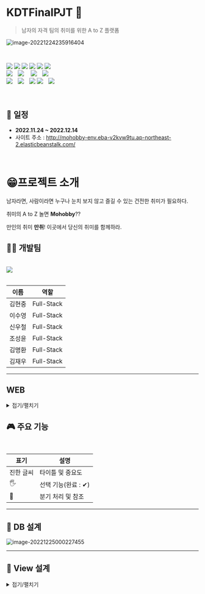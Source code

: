 # KDTFinalPJT 📖

> 남자의 자격 팀의 취미를 위한 A to Z 플랫폼

![image-20221224235916404](README.assets/image-20221224235916404.png)

<br/>

<!-- Badge -->

<img src="https://img.shields.io/badge/HTML5-E34F26?style=flat-square&logo=HTML5&logoColor=ffffff"/> <img src="https://img.shields.io/badge/CSS3-1572B6?style=flat-square&logo=CSS3&logoColor=ffffff"/> <img src="https://img.shields.io/badge/javascript-yellow?style=flat-square&logo=javascript&logoColor=ffffff"/> <img src="https://img.shields.io/badge/bootstrap-purple?style=flat-square&logo=bootstrap&logoColor=white"/> <img src="https://img.shields.io/badge/Python-3776AB?style=flat-square&logo=Python&logoColor=ffffff"/> <img src="https://img.shields.io/badge/Django-092E20?style=flat-square&logo=Django&logoColor=ffffff"/>
<br>
<img src="https://img.shields.io/badge/Amazon AWS-232F3E?style=flat-square&logo=Amazon%20AWS&logoColor=white"/>　<img src="https://img.shields.io/badge/SQLite-232F3E?style=flat-square&logo=SQLite&logoColor=ffffff"/>
　<img src="https://img.shields.io/badge/postgreSQL-3776AB?style=flat-square&logo=postgreSQL&logoColor=ffffff"/>　<img src="https://img.shields.io/badge/AXIOS-E34F26?style=flat-square&logo=AXIOS&logoColor=ffffff"/>
<br>
<img src="https://img.shields.io/badge/Visual Studio Code-007ACC?style=flat-square&logo=Visual Studio Code&logoColor=ffffff"/>　<img src="https://img.shields.io/badge/Git-F05032?style=flat-square&logo=Git&logoColor=ffffff"/>　<img src="https://img.shields.io/badge/GitHub-181717?style=flat-square&logo=GitHub&logoColor=ffffff"/> <img src="https://img.shields.io/badge/Notion-fff?style=flat-square&logo=Notion&logoColor=black"/>　<img src="https://img.shields.io/badge/Discord-1572B6?style=flat-square&logo=Discord&logoColor=ffffff"/>

<br/>

## **📅 일정**

- **2022.11.24 ~ 2022.12.14**
- 사이트 주소 : http://mohobby-env.eba-v2kvw9tu.ap-northeast-2.elasticbeanstalk.com/

<br />

# 😁**프로젝트 소개**

남자라면, 사람이라면 누구나 눈치 보지 않고 즐길 수 있는 건전한 취미가 필요하다.

취미의 A to Z 놀면 **Mohobby**??

만인의 취미 **만취**! 이곳에서 당신의 취미를 함께하라.

## **🧑‍💻 개발팀**

<br />

<a href="https://github.com/midhyun/Mohobby/graphs/contributors">
  <img src="https://contrib.rocks/image?repo=midhyun/Mohobby" />
</a>

<br/>
<br/>

| 이름   | 역할       |
| ------ | ---------- |
| 김현중 | Full-Stack |
| 이수영 | Full-Stack |
| 신우철 | Full-Stack |
| 조성윤 | Full-Stack |
| 김명환 | Full-Stack |
| 김재우 | Full-Stack |

---

## **WEB**

<details>
<summary>접기/펼치기</summary>


### **1. Hobby_Create**

- Create 페이지에서는 서비스에서 소셜링을 모집하기 위한 글을 작성을 `멀티스텝 폼`형식으로 구현하였습니다.
- 각 `Step`마다 입력을 받음으로써 많은 입력을 받아야 할 때 UX를 개선시켰습니다.
- 카테고리별 태그선택(직접입력)이 가능하며, 제목, 날짜 등을 입력받습니다.
- 모임 장소의 경우 온라인과 오프라인으로 나뉘며, 오프라인의 경우 Kakao API를 사용해 검색결과를 출력하였습니다.

![hobby_create](README.assets/hobby_create.gif)

---

<br />

### **2. Hobby_detail**

- detail 페이지에서는 모임에 필요한 정보를 한눈에 볼 수 있도록 구현하였습니다.
- 또한 모바일에 최적화된 화면으로 구성하였습니다.
- 리뷰 작성은 어디서든 작성할 수 있게 `하단에 작성하기 버튼`을 추가하였습니다.
- 제한된 인원까지 호스트가 승인할 수 있으며, 신청의 경우 제한인원과 상관없이 대기 멤버에 등록됩니다.
- 모임의 장소가 오프라인일 경우 지도 API를 사용하여 지도에 상세위치를 구현했습니다.
- 댓글의 경우 `비동기`로 답글과 좋아요 기능을 추가했으며, 디테일페이지의 `UI/UX`를 크게 해치지 않도록 일부 댓글만 보여주며, 전체 댓글은 아이콘 클릭 시 offcanvas 형태로 나타나도록 구현하였습니다.

![image-20221224172646584](README.assets/image-20221224172646584.png)

---

<br />

### **3. Accounts**

- 회원가입, 카카오 로그인
  - 필수정보를 입력해야만 가입가능
  - 멀티스텝 폼
  - recaptcha - ‘로봇이 아닙니다’ 체크해야만 가입 가능
- 디테일 페이지
  - 유저가 작성한 글들을 카테고리별로 확인
  - 선택한 취미를 클릭하여 해당하는 소셜링을 찾아볼 수 있음
  - 팔로잉, 팔로워, 차단목록과 메시지까지 유저 관계를 한눈에 확인할 수 있음
- 메시지 기능
  - 쪽지

- 회원가입, 카카오 로그인
  - 필수정보를 입력해야만 가입가능
  - 멀티스텝 폼
  - recaptcha - ‘로봇이 아닙니다’ 체크해야만 가입 가능
- 디테일 페이지
  - 유저가 작성한 글들을 카테고리별로 확인
  - 선택한 취미를 클릭하여 해당하는 소셜링을 찾아볼 수 있음
  - 팔로잉, 팔로워, 차단목록과 메시지까지 유저 관계를 한눈에 확인할 수 있음
- 메시지 기능
  - 쪽지

## 4. Products

- 모든 취미관련 물품 거래를 위한 만물상
  - 거래글을 작성하면 유저간 거래가 가능함
- 중고거래 CREATE, UPDATE
  - 제목 (CharField)
  - 판매 가격 (BigIntegerField)
  - 상품 상태 (사용감 있음, 거의 새 것, 미개봉 중 하나 선택)
  - 배송 방법 (직거래, 택배거래 중복 선택 가능)
  - 거래 위치 (다음 주소 API 적용, 시도와 시군구 정보를 가져옴)
  - 이미지 (ProcessedImageField)
  - 내용 (django-summernote 텍스트 에디터 적용)
- 중고거래 READ, DELETE
  - 글 목록 페이지에 card hover 효과, 페이지네이션 , 검색 기능 적용
  - 글 작성 시 업로드 했던 이미지 표시
  - 글 제목, 상품 상태, 배송 방법, 거래 위치 표시
  - 가격 표시 (humanize intcomma 태그로 3자리마다 콤마를 찍어서 표현)
  - 조회수 표시 (쿠키를 사용해서 하루에 한 번씩 조회수 증가)
  - 좋아요(찜) 기능 (찜 횟수 표시, 비동기 처리)
  - 쪽지 보내기 기능 (글 작성자의 닉네임으로 쪽지를 보냄)
  - 본인의 게시글일 경우 우측 드롭다운 버튼으로 수정, 삭제 가능
  - summernote로 작성한 내용을 safe 태그로 표시
  - 댓글, 대댓글, 댓글 좋아요 기능 (비동기 처리)

![image-20221224235719539](README.assets/image-20221224235719539.png)

![image-20221224235741399](README.assets/image-20221224235741399.png)

![image-20221224235804340](README.assets/image-20221224235804340.png)

## 5.Notes

- 쪽지 CREATE
  - 받는 쪽지, 보낸 쪽지 2개의 모델 생성 후 OneToOneField로 일대일 대응
  - 받는 사람의 닉네임 (CharField)
  - 제목 (CharField)
  - 내용 (TextField)
- 쪽지 READ, DELETE
  - 보낸 쪽지함에서 본인이 송신한 쪽지 목록 확인 가능
  - 보낸 쪽지함에서 본인이 보낸 쪽지를 삭제 가능 (상대방이 받은 쪽지 정보는 삭제되지 않음)
  - 받은 쪽지함에서 본인이 수신한 쪽지 목록 확인 가능
  - 받았지만 읽지 않은 쪽지를 확인하면 수신 여부가 업데이트됨 (쪽지 송신자가 수신 여부를 확인 가능)
  - 받은 쪽지함에서 쪽지를 중요 쪽지함 또는 휴지통으로 이동 가능
  - 중요 쪽지함에서는 쪽지 삭제가 불가능
  - 휴지통에서는 쪽지를 다시 되돌리거나 삭제할 수 있음 (상대방이 보냈던 쪽지 정보는 삭제되지 않음)
  - 쪽지에는 보낸 사람의 닉네임, 받은 사람의 닉네임, 제목, 내용, 송신 날짜, 수신 여부 정보가 있음

![image-20221224235841457](README.assets/image-20221224235841457.png)

<br />

</details>

## **🎮 주요 기능**

<br/>

| 표기      | 설명                |
| --------- | ------------------- |
| 진한 글씨 | 타이틀 및 중요도    |
| 🖐        | 선택 기능(완료 : ✔) |
| 📌        | 분기 처리 및 참조   |

---

## **🧩 DB 설계**


![image-20221225000227455](README.assets/image-20221225000227455.png)

---

## **🚀 View 설계**

<details>
<summary>접기/펼치기</summary>

### Hobby

```python
class Categories(models.Model):
    category = models.CharField(max_length=20)

class Hobby(models.Model):
    host = models.ForeignKey(settings.AUTH_USER_MODEL, on_delete=models.CASCADE, related_name='Hobby')
    title = models.CharField(max_length=80)
    category = models.CharField(max_length=20)
    tags = models.CharField(max_length=80)
    created_at = models.DateTimeField(auto_now_add=True)
    meeting_day = models.DateTimeField()
    address_type = models.BooleanField(default=False) # False=오프라인, True=온라인
    address = models.CharField(max_length=100, default='온라인') # 온라인 or 오프라인 주소
    X = models.CharField(max_length=30, null=True, blank=True)
    Y = models.CharField(max_length=30, null=True, blank=True)
    entry_fee = models.CharField(max_length=20, null=True, blank=True)
    content = models.TextField(null=True, blank=True)
    hits = models.PositiveBigIntegerField(default=0)
    recruit_type = models.BooleanField(default=False) # 자유가입(False), 승인제(True)
    limit = models.IntegerField(default=3, validators=[MinValueValidator(3), MaxValueValidator(15)])
    members = models.ManyToManyField(settings.AUTH_USER_MODEL, through='Accepted')
    image = models.ImageField(
        upload_to="images/",
        blank=True,
    )
    image_thumbnail = ImageSpecField(
        source="image",
        processors=[ResizeToFill(300, 300)],
        format="JPEG",
        options={"quality": 80},
    )
    like_user = models.ManyToManyField(settings.AUTH_USER_MODEL, related_name='like_hobby')

class Accepted(models.Model):
    joindate = models.DateTimeField(auto_now=True)
    hobby = models.ForeignKey(Hobby, on_delete=models.CASCADE, related_name='accepted')
    user = models.ForeignKey(settings.AUTH_USER_MODEL, on_delete=models.CASCADE)
    joined = models.BooleanField(default=False) # 승인여부

class Tag(models.Model):
    tag = models.CharField(max_length=20, unique=True)
    category = models.CharField(max_length=20, null=True) 

class HobbyComment(models.Model):
    user = models.ForeignKey(settings.AUTH_USER_MODEL, on_delete=models.CASCADE)
    hobby = models.ForeignKey(Hobby, on_delete=models.CASCADE, related_name='comments')
    content = models.TextField()
    created_at = models.DateTimeField(auto_now_add=True)
    like_user = models.ManyToManyField(settings.AUTH_USER_MODEL, related_name='like_comment')
    parent = models.ForeignKey('self', on_delete=models.CASCADE, null=True, related_name='recomment')
```

### Accounts

```python
class User(AbstractUser):
    GENDER_CHOICES = (
        ("M", "남자"),
        ("F", "여자"),
    )
    gender = models.CharField(  # 성별
        max_length=2,
        choices=GENDER_CHOICES,
    )
    address = models.CharField(max_length=50)  # 주소
    address_detail = models.CharField(max_length=40, null=True, blank=True)  # 상세주소
    birth = models.DateTimeField(default=timezone.now)  # 나이
    nickname = models.CharField(null=True, unique=True, max_length=20)
    kakao_id = models.CharField(null=True, unique=True, max_length=100)
    followings = models.ManyToManyField("self", symmetrical=False, related_name="followers")
    blocking = models.ManyToManyField(
        "self", symmetrical=False, related_name="blockers"
    )

    image = ProcessedImageField(
        upload_to="image/",
        format="JPEG",
        processors = [
            Transpose(),
        ],
        options={"quality": 30},
        blank=True,
        null=True,
    )
    received_mail = models.IntegerField(default=0, null=True)

    STORTS_CHOICES = (
        ("축구", "축구"),
        ("농구", "농구"),
        ("야구", "야구"),
        ("클라이밍", "클라이밍"),
        ("등산", "등산"),
        ("테니스", "테니스"),
        ("트래킹", "트래킹"),
        ("볼링", "볼링"),
        ("러닝", "러닝"),
        ("스키", "스키"),
        ("보드", "보드"),
        ("헬스", "헬스"),
        ("산책", "산책"),
        ("플로깅", "플로깅"),
        ("자전거", "자전거"),
        ("서핑", "서핑"),
        ("배드민턴", "배드민턴"),
        ("탁구", "탁구"),
        ("골프", "골프"),
        ("스포츠경기", "스포츠경기"),
    )

    sports = MultiSelectField(  # 관심 운동 선택
        max_length=100,
        choices=STORTS_CHOICES,
        blank=True,
    )

    Travel_CHOICES = (
        ("복합문화공간", "복합문화공간"),
        ("테마파크", "테마파크"),
        ("피크닉", "피크닉"),
        ("드라이브", "드라이브"),
        ("캠핑", "캠핑"),
        ("국내여행", "국내여행"),
        ("해외여행", "해외여행"),
    )

    travel = MultiSelectField(  # 관심 여행 나들이 선택
        max_length=100,
        choices=Travel_CHOICES,
        blank=True,
    )

    ART_CHOICES = (
        ("전시", "전시"),
        ("영화", "영화"),
        ("뮤지컬", "뮤지컬"),
        ("공연", "공연"),
        ("디자인", "디자인"),
        ("박물관", "박물관"),
        ("연극", "연극"),
        ("콘서트", "콘서트"),
        ("연주회", "연주회"),
        ("페스티벌", "페스티벌"),
    )

    art = MultiSelectField(  # 관심 문화*예술 선택
        max_length=100,
        choices=ART_CHOICES,
        blank=True,
    )

    FOOD_CHOICES = (
        ("맛집투어", "맛집투어"),
        ("카페", "카페"),
        ("와인", "와인"),
        ("커피", "커피"),
        ("디저트", "디저트"),
        ("맥주", "맥주"),
        ("티룸", "티룸"),
        ("비건", "비건"),
        ("파인다이닝", "파인다이닝"),
        ("요리", "요리"),
        ("페어링", "페어링"),
        ("칵테일", "칵테일"),
        ("위스키", "위스키"),
        ("전통주", "전통주"),
    )

    food = MultiSelectField(  # 관심 음식 선택
        max_length=100,
        choices=FOOD_CHOICES,
        blank=True,
    )

    DEVELOP_CHOICES = (
        ("습관만들기", "습관만들기"),
        ("챌린지", "챌린지"),
        ("독서", "독서"),
        ("스터디", "스터디"),
        ("외국어", "외국어"),
        ("재테크", "재테크"),
        ("브랜딩", "브랜딩"),
        ("커리어", "커리어"),
        ("사이드프로젝트", "사이드프로젝트"),
    )

    develop = MultiSelectField(max_length=100, choices=DEVELOP_CHOICES, blank=True)  # 관심 음식 선택

    @property
    def get_photo_url(self):

        if self.profile_pic:
            return self.profile_pic.url
        return None
```

### Community

```python
class Community(models.Model):
    user = models.ForeignKey(settings.AUTH_USER_MODEL, on_delete=models.CASCADE, default="")
    title = models.CharField(max_length=50)
    content = models.TextField()
    created_at = models.DateTimeField(auto_now_add=True)
    like = models.ManyToManyField(settings.AUTH_USER_MODEL, related_name="like_community")
    hits = models.PositiveBigIntegerField(default=1, verbose_name="조회수")
    def summary(self):
        return self.content[:80]


# 댓글 부분
class Comment(models.Model):
    content = models.CharField(max_length=300)
    created_at = models.DateTimeField(auto_now_add=True)
    posting = models.ForeignKey(Community, on_delete=models.CASCADE)
    user = models.ForeignKey(settings.AUTH_USER_MODEL, on_delete=models.CASCADE)
    like = models.ManyToManyField(settings.AUTH_USER_MODEL, related_name="like_community_comment")
    # 대댓글
    parent_comment = models.ForeignKey("self", on_delete=models.CASCADE, related_name="recomment", null=True)


class Photo(models.Model):
    post = models.ForeignKey(Community, on_delete=models.CASCADE, null=True)
    image = models.ImageField(upload_to="images/", blank=True, null=True)

```

### Products

```python
class Product(models.Model):
    user = models.ForeignKey(settings.AUTH_USER_MODEL, on_delete=models.CASCADE)
    title = models.CharField(max_length=80)
    price = models.BigIntegerField()
    product_category = (
        ("사용감 있음", "사용감 있음"),
        ("거의 새 것", "거의 새 것"),
        ("미개봉", "미개봉"),
    )
    productType = models.CharField(max_length=20, choices=product_category, null=True)
    trade_category = (
        ("직거래", "직거래"),
        ("택배거래", "택배거래"),
    )
    tradeType = MultiSelectField(max_length=10, choices=trade_category, min_choices=1, max_choices=2)
    location = models.CharField(max_length=80, blank=True)
    image = ProcessedImageField(
        upload_to="images/product",
        blank=False,
        processors=[ResizeToFill(1200, 1200)],
        format="JPEG",
        options={"quality": 95},
        default="default.jpg",
    )
    thumbnail = ImageSpecField(
        source="image",
        processors=[Thumbnail(200, 200)],
        format="JPEG",
    )
    content = models.TextField()
    contentStripTag = models.TextField()
    created_at = models.DateTimeField(auto_now_add=True)
    updated_at = models.DateTimeField(auto_now=True)
    is_updated = models.BooleanField(default=False)
    like_users = models.ManyToManyField(settings.AUTH_USER_MODEL, related_name="like_product")
    hits = models.PositiveBigIntegerField(default=0, verbose_name="조회수")

    @property
    def created_at_string(self):
        time = datetime.now(tz=timezone.utc) - self.created_at

        if time < timedelta(minutes=1):
            return "방금 전"
        elif time < timedelta(hours=1):
            return str(int(time.seconds / 60)) + "분 전"
        elif time < timedelta(days=1):
            return str(int(time.seconds / 3600)) + "시간 전"
        elif time < timedelta(days=7):
            time = datetime.now(tz=timezone.utc).date() - self.created_at.date()
            return str(time.days) + "일 전"
        else:
            return self.created_at.astimezone(timezone(timedelta(hours=9))).strftime("%Y-%m-%d %H:%M")

    @property
    def updated_at_string(self):
        time = datetime.now(tz=timezone.utc) - self.updated_at

        if time < timedelta(minutes=1):
            return "방금 전"
        elif time < timedelta(hours=1):
            return str(int(time.seconds / 60)) + "분 전"
        elif time < timedelta(days=1):
            return str(int(time.seconds / 3600)) + "시간 전"
        elif time < timedelta(days=7):
            time = datetime.now(tz=timezone.utc).date() - self.updated_at.date()
            return str(time.days) + "일 전"
        else:
            return self.updated_at.astimezone(timezone(timedelta(hours=9))).strftime("%Y-%m-%d %H:%M")


class Product_Comment(models.Model):
    user = models.ForeignKey(settings.AUTH_USER_MODEL, on_delete=models.CASCADE)
    product = models.ForeignKey(Product, on_delete=models.CASCADE)
    content = models.CharField(max_length=80)
    created_at = models.DateTimeField(auto_now_add=True)
    updated_at = models.DateTimeField(auto_now=True)
    parent = models.ForeignKey(
        "self",
        related_name="reply_set",
        on_delete=models.CASCADE,
        null=True,
        blank=True,
    )
    like_users = models.ManyToManyField(settings.AUTH_USER_MODEL, related_name="like_product_comment")

    @property
    def created_at_string(self):
        time = datetime.now(tz=timezone.utc) - self.created_at

        if time < timedelta(minutes=1):
            return "방금 전"
        elif time < timedelta(hours=1):
            return str(int(time.seconds / 60)) + "분 전"
        elif time < timedelta(days=1):
            return str(int(time.seconds / 3600)) + "시간 전"
        elif time < timedelta(days=7):
            time = datetime.now(tz=timezone.utc).date() - self.created_at.date()
            return str(time.days) + "일 전"
        else:
            return self.created_at.astimezone(timezone(timedelta(hours=9))).strftime("%Y-%m-%d %H:%M")

    @property
    def updated_at_string(self):
        time = datetime.now(tz=timezone.utc) - self.updated_at

        if time < timedelta(minutes=1):
            return "방금 전"
        elif time < timedelta(hours=1):
            return str(int(time.seconds / 60)) + "분 전"
        elif time < timedelta(days=1):
            return str(int(time.seconds / 3600)) + "시간 전"
        elif time < timedelta(days=7):
            time = datetime.now(tz=timezone.utc).date() - self.updated_at.date()
            return str(time.days) + "일 전"
        else:
            return self.updated_at.astimezone(timezone(timedelta(hours=9))).strftime("%Y-%m-%d %H:%M")
```

</details>
